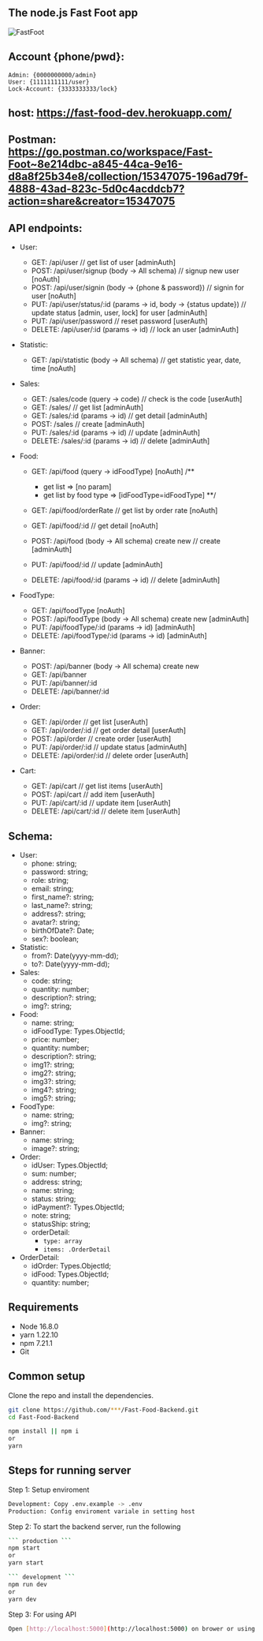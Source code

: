 ## The node.js Fast Foot app

![FastFoot](https://www.crushpixel.com/big-static19/preview4/fast-food-icon-3197849.jpg)

## Account {phone/pwd}:

```
Admin: {0000000000/admin}
User: {1111111111/user}
Lock-Account: {3333333333/lock}
```

## host: https://fast-food-dev.herokuapp.com/

## Postman: https://go.postman.co/workspace/Fast-Foot~8e214dbc-a845-44ca-9e16-d8a8f25b34e8/collection/15347075-196ad79f-4888-43ad-823c-5d0c4acddcb7?action=share&creator=15347075

## API endpoints:

- User:
  - GET: /api/user // get list of user [adminAuth]
  - POST: /api/user/signup (body -> All schema) // signup new user [noAuth]
  - POST: /api/user/signin (body -> {phone & password}) // signin for user [noAuth]
  - PUT: /api/user/status/:id (params -> id, body -> {status update}) // update status [admin, user, lock] for user [adminAuth]
  - PUT: /api/user/password // reset password [userAuth]
  - DELETE: /api/user/:id (params -> id) // lock an user [adminAuth]
- Statistic:
  - GET: /api/statistic (body -> All schema) // get statistic year, date, time [noAuth]
- Sales:
  - GET: /sales/code (query -> code) // check is the code [userAuth]
  - GET: /sales/ // get list [adminAuth]
  - GET: /sales/:id (params -> id) // get detail [adminAuth]
  - POST: /sales // create [adminAuth]
  - PUT: /sales/:id (params -> id) // update [adminAuth]
  - DELETE: /sales/:id (params -> id) // delete [adminAuth]
- Food:

  - GET: /api/food (query -> idFoodType) [noAuth]
    /\*\*

    - get list => [no param]
    - get list by food type => [idFoodType=idFoodType]
      \*\*/

  - GET: /api/food/orderRate // get list by order rate [noAuth]
  - GET: /api/food/:id // get detail [noAuth]
  - POST: /api/food (body -> All schema) create new // create [adminAuth]
  - PUT: /api/food/:id // update [adminAuth]
  - DELETE: /api/food/:id (params -> id) // delete [adminAuth]

- FoodType:
  - GET: /api/foodType [noAuth]
  - POST: /api/foodType (body -> All schema) create new [adminAuth]
  - PUT: /api/foodType/:id (params -> id) [adminAuth]
  - DELETE: /api/foodType/:id (params -> id) [adminAuth]
- Banner:
  - POST: /api/banner (body -> All schema) create new
  - GET: /api/banner
  - PUT: /api/banner/:id
  - DELETE: /api/banner/:id
- Order:
  - GET: /api/order // get list [userAuth]
  - GET: /api/order/:id // get order detail [userAuth]
  - POST: /api/order // create order [userAuth]
  - PUT: /api/order/:id // update status [adminAuth]
  - DELETE: /api/order/:id // delete order [userAuth]
- Cart:
  - GET: /api/cart // get list items [userAuth]
  - POST: /api/cart // add item [userAuth]
  - PUT: /api/cart/:id // update item [userAuth]
  - DELETE: /api/cart/:id // delete item [userAuth]

## Schema:

- User:
  - phone: string;
  - password: string;
  - role: string;
  - email: string;
  - first_name?: string;
  - last_name?: string;
  - address?: string;
  - avatar?: string;
  - birthOfDate?: Date;
  - sex?: boolean;
- Statistic:
  - from?: Date(yyyy-mm-dd);
  - to?: Date(yyyy-mm-dd);
- Sales:
  - code: string;
  - quantity: number;
  - description?: string;
  - img?: string;
- Food:
  - name: string;
  - idFoodType: Types.ObjectId;
  - price: number;
  - quantity: number;
  - description?: string;
  - img1?: string;
  - img2?: string;
  - img3?: string;
  - img4?: string;
  - img5?: string;
- FoodType:
  - name: string;
  - img?: string;
- Banner:
  - name: string;
  - image?: string;
- Order:
  - idUser: Types.ObjectId;
  - sum: number;
  - address: string;
  - name: string;
  - status: string;
  - idPayment?: Types.ObjectId;
  - note: string;
  - statusShip: string;
  - orderDetail:
    - `type: array`
    - `items: .OrderDetail`
- OrderDetail:
  - idOrder: Types.ObjectId;
  - idFood: Types.ObjectId;
  - quantity: number;

## Requirements

- Node 16.8.0
- yarn 1.22.10
- npm 7.21.1
- Git

## Common setup

Clone the repo and install the dependencies.

```bash
git clone https://github.com/***/Fast-Food-Backend.git
cd Fast-Food-Backend
```

```bash
npm install || npm i
or
yarn
```

## Steps for running server

Step 1: Setup enviroment

```bash
Development: Copy .env.example -> .env
Production: Config enviroment variale in setting host
```

Step 2: To start the backend server, run the following

````bash
``` production ```
npm start
or
yarn start

``` development ```
npm run dev
or
yarn dev
````

Step 3: For using API

```bash
Open [http://localhost:5000](http://localhost:5000) on brower or using postman to get API.
```
